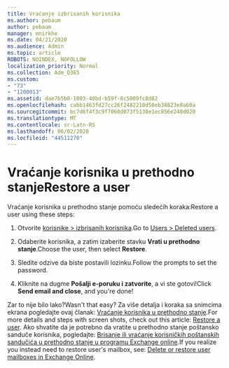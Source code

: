```yaml
---
title: Vraćanje izbrisanih korisnika
ms.author: pebaum
author: pebaum
manager: mnirkhe
ms.date: 04/21/2020
ms.audience: Admin
ms.topic: article
ROBOTS: NOINDEX, NOFOLLOW
localization_priority: Normal
ms.collection: Adm_O365
ms.custom:
- "73"
- "1200013"
ms.assetid: dae7b5b0-1003-40bd-b59f-8c5009fc8d82
ms.openlocfilehash: cabb1463fd27cc26f2482210d50eb38823e8a60a
ms.sourcegitcommit: bc7d6f4f3c9f7060d073f5130e1ec856e248d020
ms.translationtype: MT
ms.contentlocale: sr-Latn-RS
ms.lasthandoff: 06/02/2020
ms.locfileid: "44511270"
---
```

# <a name="restore-a-user"></a><span data-ttu-id="4adce-102">Vraćanje korisnika u prethodno stanje</span><span class="sxs-lookup"><span data-stu-id="4adce-102">Restore a user</span></span>

<span data-ttu-id="4adce-103">Vraćanje korisnika u prethodno stanje pomoću sledećih koraka:</span><span class="sxs-lookup"><span data-stu-id="4adce-103">Restore a user using these steps:</span></span>
  
1. <span data-ttu-id="4adce-104">Otvorite [korisnike \> izbrisanih korisnika](https://admin.microsoft.com/adminportal/home#/deletedusers).</span><span class="sxs-lookup"><span data-stu-id="4adce-104">Go to [Users \> Deleted users](https://admin.microsoft.com/adminportal/home#/deletedusers).</span></span>

2. <span data-ttu-id="4adce-105">Odaberite korisnika, a zatim izaberite stavku **Vrati u prethodno stanje**.</span><span class="sxs-lookup"><span data-stu-id="4adce-105">Choose the user, then select **Restore**.</span></span>

3. <span data-ttu-id="4adce-106">Sledite odzive da biste postavili lozinku.</span><span class="sxs-lookup"><span data-stu-id="4adce-106">Follow the prompts to set the password.</span></span>

4. <span data-ttu-id="4adce-107">Kliknite na dugme **Pošalji e-poruku i zatvorite**, a vi ste gotovi!</span><span class="sxs-lookup"><span data-stu-id="4adce-107">Click **Send email and close**, and you're done!</span></span>

<span data-ttu-id="4adce-108">Zar to nije bilo lako?</span><span class="sxs-lookup"><span data-stu-id="4adce-108">Wasn't that easy?</span></span> <span data-ttu-id="4adce-109">Za više detalja i koraka sa snimcima ekrana pogledajte ovaj članak: [Vraćanje korisnika u prethodno stanje](https://docs.microsoft.com/microsoft-365/admin/add-users/restore-user).</span><span class="sxs-lookup"><span data-stu-id="4adce-109">For more details and steps with screen shots, check out this article: [Restore a user](https://docs.microsoft.com/microsoft-365/admin/add-users/restore-user).</span></span> <span data-ttu-id="4adce-110">Ako shvatite da je potrebno da vratite u prethodno stanje poštansko sanduče korisnika, pogledajte: [Brisanje ili vraćanje korisničkih poštanskih sandučića u prethodno stanje u programu Exchange online](https://docs.microsoft.com/exchange/recipients-in-exchange-online/delete-or-restore-mailboxes).</span><span class="sxs-lookup"><span data-stu-id="4adce-110">If you realize you instead need to restore user's mailbox, see: [Delete or restore user mailboxes in Exchange Online](https://docs.microsoft.com/exchange/recipients-in-exchange-online/delete-or-restore-mailboxes).</span></span>